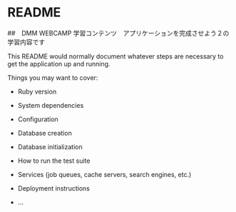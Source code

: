 # README
##　DMM WEBCAMP 学習コンテンツ　アプリケーションを完成させよう２の学習内容です

This README would normally document whatever steps are necessary to get the
application up and running.

Things you may want to cover:

* Ruby version

* System dependencies

* Configuration

* Database creation

* Database initialization

* How to run the test suite

* Services (job queues, cache servers, search engines, etc.)

* Deployment instructions

* ...
